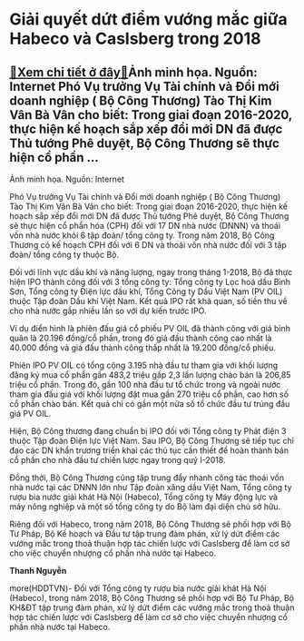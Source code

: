 Giải quyết dứt điểm vướng mắc giữa Habeco và Caslsberg trong 2018
=================================================================

[:gift:Xem chi tiết ở đây:gift:](https://hddtvn.com/giai-quyet-dut-diem-vuong-mac-giua-habeco-va-caslsberg-trong-2018/)Ảnh minh họa. Nguồn: Internet Phó Vụ trưởng Vụ Tài chính và Đổi mới doanh nghiệp ( Bộ Công Thương) Tào Thị Kim Vân Bà Vân cho biết: Trong giai đoạn 2016-2020, thực hiện kế hoạch sắp xếp đổi mới DN đã được Thủ tướng Phê duyệt, Bộ Công Thương sẽ thực hiện cổ phần …
-----------------------------------------------------------------------------------------------------------------------------------------------------------------------------------------------------------------------------------------------------------------------







 






 Ảnh minh họa. Nguồn: Internet 


Phó Vụ trưởng Vụ Tài chính và Đổi mới doanh nghiệp ( Bộ Công Thương) Tào Thị Kim Vân Bà Vân cho biết: Trong giai đoạn 2016-2020, thực hiện kế hoạch sắp xếp đổi mới DN đã được Thủ tướng Phê duyệt, Bộ Công Thương sẽ thực hiện cổ phần hóa (CPH) đối với 17 DN nhà nước (DNNN) và thoái vốn nhà nước khỏi 6 tập đoàn/ tổng công ty. Trong năm 2018, Bộ Công Thương có kế hoạch CPH đối với 6 DN và thoái vốn nhà nước đối với 3 tập đoàn/ tổng công ty thuộc Bộ. 


 Đối với lĩnh vực dầu khí và năng lượng, ngay trong tháng 1-2018, Bộ đã thực hiện IPO thành công đối với 3 tổng công ty: Tổng công ty Lọc hoá dầu Bình Sơn, Tổng công ty Điện lực dầu khí, Tổng Công ty Dầu Việt Nam (PV OIL) thuộc Tập đoàn Dầu khí Việt Nam. Kết quả IPO rất khả quan, số tiền thu về cho nhà nước gấp nhiều lần so với dự kiến trước IPO. 


 Ví dụ điển hình là phiên đấu giá cổ phiếu PV OIL đã thành công với giá bình quân là 20.196 đồng/cổ phần, trong đó giá đấu thành công cao nhất là 40.000 đồng và giá đấu thành công thấp nhất là 19.200 đồng/cổ phiếu. 


 Phiên IPO PV OIL có tổng cộng 3.195 nhà đầu tư tham gia với khối lượng đăng ký mua cổ phần gần 483,2 triệu gấp 2,3 lần lượng chào bán là 206,85 triệu cổ phần. Trong đó, gần 100 nhà đầu tư tổ chức trong và ngoài nước tham gia đấu giá với khối lượng đặt mua gần 270 triệu cổ phần, cao hơn số cổ phần chào bán. Kết quả chỉ có gần một nửa số tổ chức đầu tư trúng đầu giá PV OIL. 


 Hiện, Bộ Công thương đang chuẩn bị IPO đối với Tổng công ty Phát điện 3 thuộc Tập đoàn Điện lực Việt Nam. Sau IPO, Bộ Công Thương sẽ tiếp tục chỉ đạo các DN khẩn trương triển khai các thủ tục cần thiết để hoàn thành bán cổ phần cho nhà đầu tư chiến lược ngay trong quý I-2018. 


 Đồng thời, Bộ Công Thương cũng tập trung đẩy nhanh công tác thoái vốn nhà nước tại các DNNN lớn như Tập đoàn xăng dầu Việt Nam, Tổng công ty rượu bia nước giải khát Hà Nội (Habeco), Tổng công ty Máy động lực và máy nông nghiệp và một số tổng công ty do Bộ làm đại diện chủ sở hữu. 


 Riêng đối với Habeco, trong năm 2018, Bộ Công Thương sẽ phối hợp với Bộ Tư Pháp, Bộ Kế hoạch và Đầu tư tập trung đàm phán, xử lý dứt điểm các vướng mắc trong thoả thuận hợp tác chiến lược với Caslsberg để làm cơ sở cho việc chuyển nhượng cổ phần nhà nước tại Habeco.






**Thanh Nguyễn**



more(HDDTVN)- Đối với Tổng công ty rượu bia nước giải khát Hà Nội (Habeco), trong năm 2018, Bộ Công Thương sẽ phối hợp với Bộ Tư Pháp, Bộ KH&ĐT tập trung đàm phán, xử lý dứt điểm các vướng mắc trong thoả thuận hợp tác chiến lược với Caslsberg để làm cơ sở cho việc chuyển nhượng cổ phần nhà nước tại Habeco.

